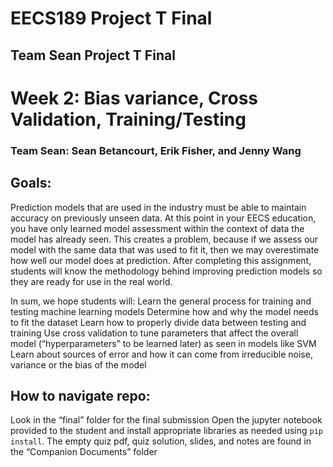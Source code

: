 # EECS189 Project T Final
## Team Sean Project T Final
# Week 2: Bias variance, Cross Validation, Training/Testing
### Team Sean: Sean Betancourt, Erik Fisher, and Jenny Wang


## Goals:
Prediction models that are used in the industry must be able to maintain accuracy on previously unseen data. At this point in your EECS education, you have only learned model assessment within the context of data the model has already seen. This creates a problem, because if we assess our model with the same data that was used to fit it, then we may overestimate how well our model does at prediction. After completing this assignment, students will know the methodology behind improving prediction models so they are ready for use in the real world.

In sum, we hope students will:
Learn the general process for training and testing machine learning models
Determine how and why the model needs to fit the dataset
Learn how to properly divide data between testing and training
Use cross validation to tune parameters that affect the overall model (“hyperparameters” to be learned later) as seen in models like SVM
Learn about sources of error and how it can come from irreducible noise, variance or the bias of the model

## How to navigate repo:
Look in the “final” folder for the final submission
Open the jupyter notebook provided to the student and install appropriate libraries as needed using `pip install`.
The empty quiz pdf, quiz solution, slides, and notes are found in the “Companion Documents” folder
